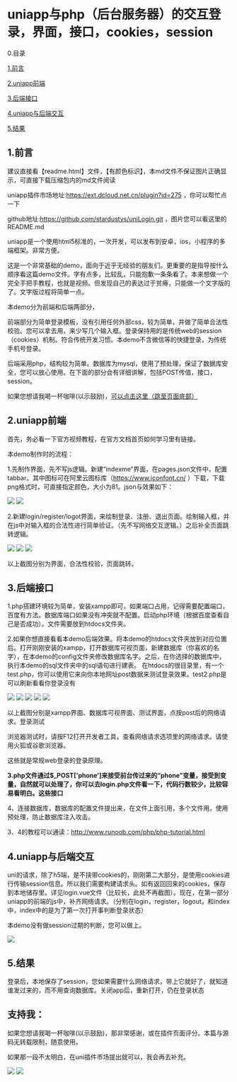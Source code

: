 uniapp与php（后台服务器）的交互登录，界面，接口，cookies，session
============================================

0.目录

[1.前言](#p1)

[2.uniapp前端](#p2)

[3.后端接口](#p3)

[4.uniapp与后端交互](#p4)

[5.结果](#p5)

<span id="p1">1.前言</span>
----
建议直接看【readme.html】文件，【有颜色标识】，本md文件不保证图片正确显示，可直接下载压缩包内的md文件阅读

uniapp插件市场地址:https://ext.dcloud.net.cn/plugin?id=275 ，你可以帮忙点一下

github地址:https://github.com/stardustys/uniLogin.git ，图片您可以看这里的README.md

uniapp是一个使用html5标准的，一次开发，可以发布到安卓，ios，小程序的多端框架。非常方便。

这是一个非常基础的demo，面向于近乎无经验的朋友们。更重要的是指导按什么顺序看这篇demo文件。字有点多，比较乱，只能抱歉一条条看了。本来想做一个完全手把手教程，也就是视频。但发现自己的表达过于贫瘠，只能做一个文字版的了。文字版过程将简单一点。

本demo分为前端和后端两部分，

前端部分为简单登录模板，没有引用任何外部css，较为简单，并做了简单合法性校验。您可以拿去用，来少写几个输入框。登录保持用的是传统web的session（cookies）机制。符合传统开发习惯。本demo不含微信等的快捷登录，为传统手机号登录。

后端采用php，结构较为简单。数据库为mysql，使用了预处理，保证了数据库安全，您可以放心使用。在下面的部分会有详细讲解，包括POST传值，接口，session。

如果您想请我喝一杯咖啡(以示鼓励)，[可以点击这里（跳至页面底部）](#coffee)

<span id="p2">2.uniapp前端</span>
----------

首先，务必看一下官方视频教程，在官方文档首页如何学习里有链接。

本demo制作时的流程：

1.先制作界面，先不写js逻辑。新建“indexme”界面，在pages.json文件中，配置tabbar。其中图标可在阿里云图标库（https://www.iconfont.cn/ ）下载，下载png格式时，可直接指定颜色，大小为81。json与效果如下：

![](README_img/tabbar.png) ![](README_img/indexbar.png)

2.新建login/register/logot界面，来绘制登录、注册、退出页面。绘制输入框，并在js中对输入框的合法性进行简单验证。（先不写网络交互逻辑。）之后补全页面跳转逻辑。

![](README_img/register.png) ![](README_img/合法性校验.png) ![](README_img/navigateTo.png)

以上截图分别为界面，合法性校验，页面跳转。

<span id="p3">3.后端接口</span>
------

1.php搭建环境较为简单，安装xampp即可，如果端口占用，记得需要配置端口，百度有方法。数据库端口如果没有冲突就不配置。启动php环境（根据百度查看自己是否成功）。文件需要放到htdocs文件夹。

2.如果你想直接看看本demo后端效果。将本demo的htdocs文件夹放到对应位置后。打开刚刚安装的xampp，打开数据库可视页面，新建数据库（你喜欢的名字），在本demo的config文件夹修改数据库名字。之后，在你选择的数据库中，执行本demo的sql文件夹中的sql语句进行建表。 在htdocs的很目录里，有一个test.php，你可以使用它来向你本地网址post数据来测试登录效果。test2.php是可以刷新看看你登录没有

![](README_img/xampp.png) ![](README_img/db.png) ![](README_img/testphp.png) ![](README_img/network.png) ![](README_img/loginphp.png)

以上截图分别是xampp界面、数据库可视界面、测试界面，点按post后的网络请求。登录测试

浏览器测试时，请按F12打开开发者工具，查看网络请求选项里的网络请求。请使用火狐或谷歌浏览器。

这些就是常规web登录的登录原理。

**3.php文件通过$_POST\['phone'\]来接受前台传过来的“phone”变量，接受到变量，自然就可以处理了，你可以去login.php文件看一下，代码行数较少，比较容易看明白。这些接口**

4、连接数据库，数据库的配置文件提出来，在文件上面引用，多个文件用。使用预处理，防止数据库注入攻击。

3、4的教程可以通读：http://www.runoob.com/php/php-tutorial.html

<span id="p4">4.uniapp与后端交互</span>
-------------

uni的请求，除了h5端，是不挟带cookies的，刚刚第二大部分，是使用cookies进行传输session信息。所以我们需要构建请求头。如有返回回来的cookies，保存到本地储存里。详见login.vue文件（比较长，此处不再截图）。现在，在第一部分uniapp的前端的js中，补齐网络请求。（分别在login，register，logout，和index中，index中的是为了第一次打开事判断登录状态）

本demo没有做session过期的判断，您可以做上。

![](README_img/request.png)

<span id="p5">5.结果</span>
----

登录后，本地保存了session，您如果需要什么网络请求，带上它就好了，就知道谁发过来的，而不用查询数据库。关闭app后，重新打开，仍在登录状态

<span id="coffee">支持我：</span>
----

如果您想请我喝一杯咖啡(以示鼓励)，那非常感谢，或在插件页面评分。本篇与源码无转载限制，随意使用。

如果那一段不太明白，在uni插件市场提出就可以，我会再去补充。

![](README_img/zfb.jpg) ![](README_img/wx.png)
